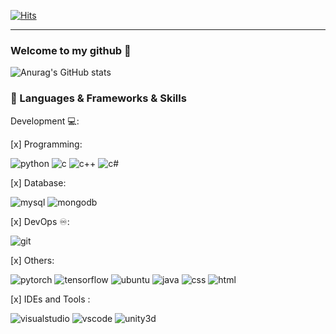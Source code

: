 [![Hits](https://hits.seeyoufarm.com/api/count/incr/badge.svg?url=https%3A%2F%2Fgithub.com%2Fakillness%2Fhit-counter&count_bg=%23E81233&title_bg=%23555555&icon=happycow.svg&icon_color=%23E7E7E7&title=hits&edge_flat=false)](https://hits.seeyoufarm.com)

---
 
### Welcome to my github 👋

![Anurag's GitHub stats](https://github-readme-stats.vercel.app/api?username=akillness&show_icons=true&theme=transparent)


### 🔨 Languages & Frameworks & Skills

Development 💻:

[x] Programming:

![python](https://img.shields.io/badge/python-grey?style=for-the-badge&logo=python)
![c](https://img.shields.io/badge/c-grey?style=for-the-badge&logo=c)
![c++](https://img.shields.io/badge/cplus-grey?style=for-the-badge&logo=cplusplus)
![c#](https://img.shields.io/badge/csharp-grey?style=for-the-badge&logo=csharp)

[x] Database:

![mysql](https://img.shields.io/badge/mysql-grey?style=for-the-badge&logo=mysql)
![mongodb](https://img.shields.io/badge/mongodb-grey?style=for-the-badge&logo=mongodb)

[x] DevOps ♾️:

![git](https://img.shields.io/badge/git-grey?style=for-the-badge&logo=git)

[x] Others:

![pytorch](https://img.shields.io/badge/pytorch-grey?style=for-the-badge&logo=pytorch)
![tensorflow](https://img.shields.io/badge/tensorflow-grey?style=for-the-badge&logo=tensorflow)
![ubuntu](https://img.shields.io/badge/ubuntu-grey?style=for-the-badge&logo=ubuntu)
![java](https://img.shields.io/badge/java-grey?style=for-the-badge&logo=java)
![css](https://img.shields.io/badge/css-grey?style=for-the-badge&logo=css)
![html](https://img.shields.io/badge/html-grey?style=for-the-badge&logo=html)

[x] IDEs and Tools :

![visualstudio](https://img.shields.io/badge/visualstudio-grey?style=for-the-badge&logo=visualstudio)
![vscode](https://img.shields.io/badge/vscode-grey?style=for-the-badge&logo=visualstudiocode)
![unity3d](https://img.shields.io/badge/unity3d-grey?style=for-the-badge&logo=unity)


<!--
**akillness/akillness** is a ✨ _special_ ✨ repository because its `README.md` (this file) appears on your GitHub profile.

Here are some ideas to get you started:

- 🔭 I’m currently working on ...
- 🌱 I’m currently learning ...
- 👯 I’m looking to collaborate on ...
- 🤔 I’m looking for help with ...
- 💬 Ask me about ...
- 📫 How to reach me: ...
- 😄 Pronouns: ...
- ⚡ Fun fact: ...
-->
